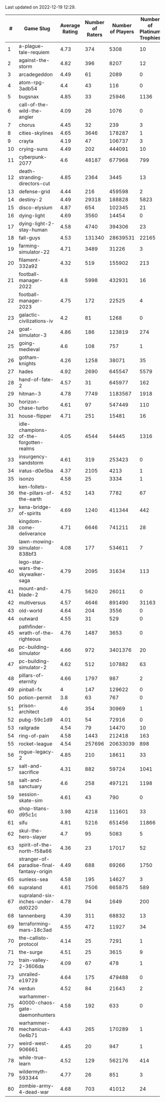 Last updated on 2022-12-19 12:29.


|#|Game Slug|Average Rating|Number of Raters|Number of Players|Number of Platinum Trophies|Max Rarity (%)|
|---|---|---|---|---|---|---|
|1|a-plague-tale-requiem|4.73|374|5308|10|92|
|2|against-the-storm|4.82|396|8207|12|32|
|3|arcadegeddon|4.49|61|2089|0|92|
|4|atom-rpg-3adb54|4.4|43|116|0|98|
|5|bugsnax|4.85|33|25946|1136|97|
|6|call-of-the-wild-the-angler|4.09|26|1076|0|29|
|7|chorus|4.45|32|239|3|84|
|8|cities-skylines|4.65|3646|178287|1|73|
|9|crayta|4.19|47|106737|3|23|
|10|crying-suns|4.49|202|444091|10|65|
|11|cyberpunk-2077|4.6|48187|677968|799|63|
|12|death-stranding-directors-cut|4.85|2364|3445|13|92|
|13|defense-grid|4.44|216|459598|2|80|
|14|destiny-2|4.49|29318|188828|5823|95|
|15|disco-elysium|4.87|654|102345|21|28|
|16|dying-light|4.69|3560|14454|0|96|
|17|dying-light-2-stay-human|4.58|4740|394306|23|2|
|18|fall-guys|4.53|131340|28639531|22165|6|
|19|farming-simulator-22|4.71|3489|31226|3|79|
|20|filament-332a92|4.32|519|155902|213|93|
|21|football-manager-2022|4.8|5998|432931|16|49|
|22|football-manager-2023|4.75|172|22525|4|79|
|23|galactic-civilizations-iv|4.2|81|1268|0|83|
|24|goat-simulator-3|4.86|186|123819|274|91|
|25|going-medieval|4.6|108|757|1|70|
|26|gotham-knights|4.26|1258|38071|35|9|
|27|hades|4.92|2690|645547|5579|89|
|28|hand-of-fate-2|4.57|31|645977|162|72|
|29|hitman-3|4.78|7749|1183567|1918|48|
|30|horizon-chase-turbo|4.61|97|547449|110|87|
|31|house-flipper|4.71|251|15481|16|93|
|32|idle-champions-of-the-forgotten-realms|4.05|4544|54445|1316|10|
|33|insurgency-sandstorm|4.61|319|253423|0|6|
|34|iratus-d0e5ba|4.37|2105|4213|1|86|
|35|isonzo|4.58|25|3334|1|59|
|36|ken-follets-the-pillars-of-the-earth|4.52|143|7782|67|47|
|37|kena-bridge-of-spirits|4.69|1240|411344|442|94|
|38|kingdom-come-deliverance|4.71|6646|741211|28|30|
|39|lawn-mowing-simulator-838bf3|4.08|177|534611|7|86|
|40|lego-star-wars-the-skywalker-saga|4.79|2095|31634|113|97|
|41|mount-and-blade-2|4.75|5620|26011|0|15|
|42|multiversus|4.57|4646|891490|31163|77|
|43|old-world|4.64|204|3556|0|84|
|44|outward|4.55|31|529|0|74|
|45|pathfinder-wrath-of-the-righteous|4.76|1487|3653|0|45|
|46|pc-building-simulator|4.66|972|3401376|20|48|
|47|pc-building-simulator-2|4.62|512|107882|63|75|
|48|pillars-of-eternity|4.66|1797|987|2|80|
|49|pinball-fx|4|147|129622|0|86|
|50|potion-permit|3.8|63|767|0|98|
|51|prison-architect|4.6|354|30969|1|33|
|52|pubg-59c1d9|4.01|54|72916|0|72|
|53|railgrade|4.54|79|14470|10|98|
|54|ring-of-pain|4.58|1443|212418|163|96|
|55|rocket-league|4.54|257696|20633039|898|76|
|56|rogue-legacy-2|4.85|210|18611|33|2|
|57|salt-and-sacrifice|4.31|882|59724|1041|91|
|58|salt-and-sanctuary|4.6|258|497121|1198|83|
|59|session-skate-sim|4.61|43|790|0|26|
|60|shop-titans-d95c1c|3.98|4218|111601|33|97|
|61|sifu|4.81|5216|651456|11866|96|
|62|skul-the-hero-slayer|4.7|95|5083|5|96|
|63|spirit-of-the-north-f58a66|4.36|23|17017|52|63|
|64|stranger-of-paradise-final-fantasy-origin|4.49|688|69266|1750|98|
|65|sunless-sea|4.58|195|14627|3|37|
|66|supraland|4.61|7506|665875|589|99|
|67|supraland-six-inches-under-dd0220|4.78|94|1649|200|99|
|68|tannenberg|4.39|311|68832|13|87|
|69|terraforming-mars-18c3ad|4.55|472|11927|34|52|
|70|the-callisto-protocol|4.14|25|7291|1|92|
|71|the-surge|4.51|25|3615|9|94|
|72|train-valley-2-3606da|4.09|67|478|1|88|
|73|unrailed-e19729|4.64|175|479488|0|6|
|74|verdun|4.52|84|21643|2|75|
|75|warhammer-40000-chaos-gate-daemonhunters|4.58|192|633|0|50|
|76|warhammer-mechanicus-0e4b71|4.43|265|170289|1|25|
|77|weird-west-906661|4.45|20|947|1|83|
|78|while-true-learn|4.52|129|562176|414|93|
|79|wildermyth-593344|4.77|26|851|3|9|
|80|zombie-army-4-dead-war|4.68|703|41012|24|67|

